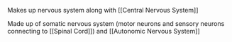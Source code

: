 Makes up nervous system along with [[Central Nervous System]]

Made up of somatic nervous system (motor neurons and sensory neurons connecting to [[Spinal Cord]]) and [[Autonomic Nervous System]]
